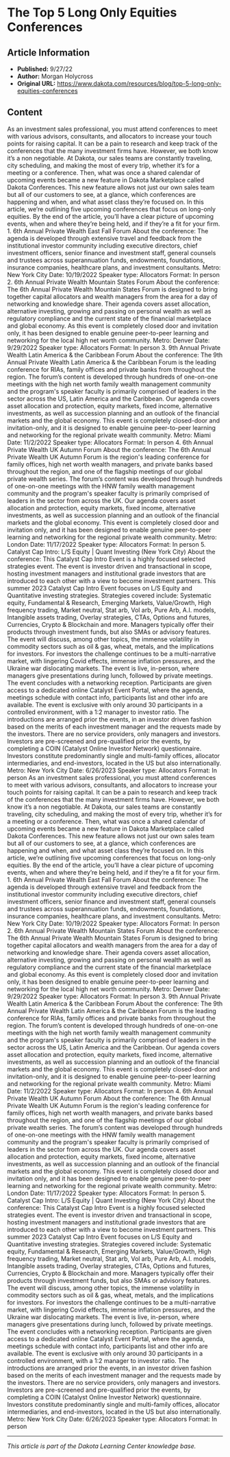 # The Top 5 Long Only Equities Conferences

## Article Information
- **Published:** 9/27/22
- **Author:** Morgan Holycross
- **Original URL:** https://www.dakota.com/resources/blog/top-5-long-only-equities-conferences

## Content

As an investment sales professional, you must attend conferences to meet with various advisors, consultants, and allocators to increase your touch points for raising capital. It can be a pain to research and keep track of the conferences that the many investment firms have. However, we both know it’s a non negotiable. At Dakota, our sales teams are constantly traveling, city scheduling, and making the most of every trip, whether it’s for a meeting or a conference. Then, what was once a shared calendar of upcoming events became a new feature in Dakota Marketplace called Dakota Conferences. This new feature allows not just our own sales team but all of our customers to see, at a glance, which conferences are happening and when, and what asset class they’re focused on. In this article, we’re outlining five upcoming conferences that focus on long-only equities. By the end of the article, you’ll have a clear picture of upcoming events, when and where they’re being held, and if they’re a fit for your firm. 1. 6th Annual Private Wealth East Fall Forum About the conference: The agenda is developed through extensive travel and feedback from the institutional investor community including executive directors, chief investment officers, senior finance and investment staff, general counsels and trustees across superannuation funds, endowments, foundations, insurance companies, healthcare plans, and investment consultants. Metro: New York City Date: 10/19/2022 Speaker type: Allocators Format: In person 2. 6th Annual Private Wealth Mountain States Forum About the conference: The 6th Annual Private Wealth Mountain States Forum is designed to bring together capital allocators and wealth managers from the area for a day of networking and knowledge share. Their agenda covers asset allocation, alternative investing, growing and passing on personal wealth as well as regulatory compliance and the current state of the financial marketplace and global economy. As this event is completely closed door and invitation only, it has been designed to enable genuine peer-to-peer learning and networking for the local high net worth community. Metro: Denver Date: 9/29/2022 Speaker type: Allocators Format: In person 3. 9th Annual Private Wealth Latin America & the Caribbean Forum About the conference: The 9th Annual Private Wealth Latin America & the Caribbean Forum is the leading conference for RIAs, family offices and private banks from throughout the region. The forum’s content is developed through hundreds of one-on-one meetings with the high net worth family wealth management community and the program's speaker faculty is primarily comprised of leaders in the sector across the US, Latin America and the Caribbean. Our agenda covers asset allocation and protection, equity markets, fixed income, alternative investments, as well as succession planning and an outlook of the financial markets and the global economy. This event is completely closed-door and invitation-only, and it is designed to enable genuine peer-to-peer learning and networking for the regional private wealth community. Metro: Miami Date: 11/2/2022 Speaker type: Allocators Format: In person 4. 6th Annual Private Wealth UK Autumn Forum About the conference: The 6th Annual Private Wealth UK Autumn Forum is the region's leading conference for family offices, high net worth wealth managers, and private banks based throughout the region, and one of the flagship meetings of our global private wealth series. The forum’s content was developed through hundreds of one-on-one meetings with the HNW family wealth management community and the program's speaker faculty is primarily comprised of leaders in the sector from across the UK. Our agenda covers asset allocation and protection, equity markets, fixed income, alternative investments, as well as succession planning and an outlook of the financial markets and the global economy. This event is completely closed door and invitation only, and it has been designed to enable genuine peer-to-peer learning and networking for the regional private wealth community. Metro: London Date: 11/17/2022 Speaker type: Allocators Format: In person 5. Catalyst Cap Intro: L/S Equity | Quant Investing (New York City) About the conference: This Catalyst Cap Intro Event is a highly focused selected strategies event. The event is investor driven and transactional in scope, hosting investment managers and institutional grade investors that are introduced to each other with a view to become investment partners. This summer 2023 Catalyst Cap Intro Event focuses on L/S Equity and Quantitative investing strategies. Strategies covered include: Systematic equity, Fundamental & Research, Emerging Markets, Value/Growth, High frequency trading, Market neutral, Stat arb, Vol arb, Pure Arb, A.I. models, Intangible assets trading, Overlay strategies, CTAs, Options and futures, Currencies, Crypto & Blockchain and more. Managers typically offer their products through investment funds, but also SMAs or advisory features. The event will discuss, among other topics, the immense volatility in commodity sectors such as oil & gas, wheat, metals, and the implications for investors. For investors the challenge continues to be a multi-narrative market, with lingering Covid effects, immense inflation pressures, and the Ukraine war dislocating markets. The event is live, in-person, where managers give presentations during lunch, followed by private meetings. The event concludes with a networking reception. Participants are given access to a dedicated online Catalyst Event Portal, where the agenda, meetings schedule with contact info, participants list and other info are available. The event is exclusive with only around 30 participants in a controlled environment, with a 1:2 manager to investor ratio. The introductions are arranged prior the events, in an investor driven fashion based on the merits of each investment manager and the requests made by the investors. There are no service providers, only managers and investors. Investors are pre-screened and pre-qualified prior the events, by completing a COIN (Catalyst Online Investor Network) questionnaire. Investors constitute predominantly single and multi-family offices, allocator intermediaries, and end-investors, located in the US but also internationally. Metro: New York City Date: 6/26/2023 Speaker type: Allocators Format: In person As an investment sales professional, you must attend conferences to meet with various advisors, consultants, and allocators to increase your touch points for raising capital. It can be a pain to research and keep track of the conferences that the many investment firms have. However, we both know it’s a non negotiable. At Dakota, our sales teams are constantly traveling, city scheduling, and making the most of every trip, whether it’s for a meeting or a conference. Then, what was once a shared calendar of upcoming events became a new feature in Dakota Marketplace called Dakota Conferences. This new feature allows not just our own sales team but all of our customers to see, at a glance, which conferences are happening and when, and what asset class they’re focused on. In this article, we’re outlining five upcoming conferences that focus on long-only equities. By the end of the article, you’ll have a clear picture of upcoming events, when and where they’re being held, and if they’re a fit for your firm. 1. 6th Annual Private Wealth East Fall Forum About the conference: The agenda is developed through extensive travel and feedback from the institutional investor community including executive directors, chief investment officers, senior finance and investment staff, general counsels and trustees across superannuation funds, endowments, foundations, insurance companies, healthcare plans, and investment consultants. Metro: New York City Date: 10/19/2022 Speaker type: Allocators Format: In person 2. 6th Annual Private Wealth Mountain States Forum About the conference: The 6th Annual Private Wealth Mountain States Forum is designed to bring together capital allocators and wealth managers from the area for a day of networking and knowledge share. Their agenda covers asset allocation, alternative investing, growing and passing on personal wealth as well as regulatory compliance and the current state of the financial marketplace and global economy. As this event is completely closed door and invitation only, it has been designed to enable genuine peer-to-peer learning and networking for the local high net worth community. Metro: Denver Date: 9/29/2022 Speaker type: Allocators Format: In person 3. 9th Annual Private Wealth Latin America & the Caribbean Forum About the conference: The 9th Annual Private Wealth Latin America & the Caribbean Forum is the leading conference for RIAs, family offices and private banks from throughout the region. The forum’s content is developed through hundreds of one-on-one meetings with the high net worth family wealth management community and the program's speaker faculty is primarily comprised of leaders in the sector across the US, Latin America and the Caribbean. Our agenda covers asset allocation and protection, equity markets, fixed income, alternative investments, as well as succession planning and an outlook of the financial markets and the global economy. This event is completely closed-door and invitation-only, and it is designed to enable genuine peer-to-peer learning and networking for the regional private wealth community. Metro: Miami Date: 11/2/2022 Speaker type: Allocators Format: In person 4. 6th Annual Private Wealth UK Autumn Forum About the conference: The 6th Annual Private Wealth UK Autumn Forum is the region's leading conference for family offices, high net worth wealth managers, and private banks based throughout the region, and one of the flagship meetings of our global private wealth series. The forum’s content was developed through hundreds of one-on-one meetings with the HNW family wealth management community and the program's speaker faculty is primarily comprised of leaders in the sector from across the UK. Our agenda covers asset allocation and protection, equity markets, fixed income, alternative investments, as well as succession planning and an outlook of the financial markets and the global economy. This event is completely closed door and invitation only, and it has been designed to enable genuine peer-to-peer learning and networking for the regional private wealth community. Metro: London Date: 11/17/2022 Speaker type: Allocators Format: In person 5. Catalyst Cap Intro: L/S Equity | Quant Investing (New York City) About the conference: This Catalyst Cap Intro Event is a highly focused selected strategies event. The event is investor driven and transactional in scope, hosting investment managers and institutional grade investors that are introduced to each other with a view to become investment partners. This summer 2023 Catalyst Cap Intro Event focuses on L/S Equity and Quantitative investing strategies. Strategies covered include: Systematic equity, Fundamental & Research, Emerging Markets, Value/Growth, High frequency trading, Market neutral, Stat arb, Vol arb, Pure Arb, A.I. models, Intangible assets trading, Overlay strategies, CTAs, Options and futures, Currencies, Crypto & Blockchain and more. Managers typically offer their products through investment funds, but also SMAs or advisory features. The event will discuss, among other topics, the immense volatility in commodity sectors such as oil & gas, wheat, metals, and the implications for investors. For investors the challenge continues to be a multi-narrative market, with lingering Covid effects, immense inflation pressures, and the Ukraine war dislocating markets. The event is live, in-person, where managers give presentations during lunch, followed by private meetings. The event concludes with a networking reception. Participants are given access to a dedicated online Catalyst Event Portal, where the agenda, meetings schedule with contact info, participants list and other info are available. The event is exclusive with only around 30 participants in a controlled environment, with a 1:2 manager to investor ratio. The introductions are arranged prior the events, in an investor driven fashion based on the merits of each investment manager and the requests made by the investors. There are no service providers, only managers and investors. Investors are pre-screened and pre-qualified prior the events, by completing a COIN (Catalyst Online Investor Network) questionnaire. Investors constitute predominantly single and multi-family offices, allocator intermediaries, and end-investors, located in the US but also internationally. Metro: New York City Date: 6/26/2023 Speaker type: Allocators Format: In person

---

*This article is part of the Dakota Learning Center knowledge base.*